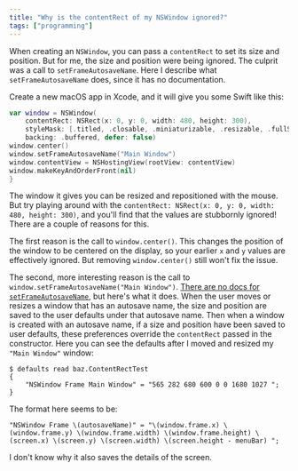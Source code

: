 ```yaml
---
title: "Why is the contentRect of my NSWindow ignored?"
tags: ["programming"]
---
```


When creating an `NSWindow`,
you can pass a `contentRect` to set its size and position.
But for me, the size and position were being ignored.
The culprit was a call to `setFrameAutosaveName`.
Here I describe what `setFrameAutosaveName` does,
since it has no documentation.

Create a new macOS app in Xcode,
and it will give you some Swift like this:

```swift
var window = NSWindow(
    contentRect: NSRect(x: 0, y: 0, width: 480, height: 300),
    styleMask: [.titled, .closable, .miniaturizable, .resizable, .fullSizeContentView],
    backing: .buffered, defer: false)
window.center()
window.setFrameAutosaveName("Main Window")
window.contentView = NSHostingView(rootView: contentView)
window.makeKeyAndOrderFront(nil)
}
```

The window it gives you can be resized and repositioned with the mouse.
But try playing around with the `contentRect: NSRect(x: 0, y: 0, width: 480, height: 300)`,
and you'll find that the values are stubbornly ignored!
There are a couple of reasons for this.

The first reason is the call to `window.center()`.
This changes the position of the window to be centered on the display,
so your earlier `x` and `y` values are effectively ignored.
But removing `window.center()` still won't fix the issue.

The second, more interesting reason is the call to
`window.setFrameAutosaveName("Main Window")`.
[There are no docs for `setFrameAutosaveName`](https://developer.apple.com/documentation/appkit/nswindow/1419509-setframeautosavename),
but here's what it does.
When the user moves or resizes a window that has an autosave name,
the size and position are saved to the user defaults under that autosave name.
Then when a window is created with an autosave name,
if a size and position have been saved to user defaults,
these preferences override the `contentRect` passed in the constructor.
Here you can see the defaults after I moved and resized my `"Main Window"` window:

```
$ defaults read baz.ContentRectTest
{
    "NSWindow Frame Main Window" = "565 282 680 600 0 0 1680 1027 ";
}
```

The format here seems to be:

```
"NSWindow Frame \(autosaveName)" = "\(window.frame.x) \(window.frame.y) \(window.frame.width) \(window.frame.height) \(screen.x) \(screen.y) \(screen.width) \(screen.height - menuBar) ";
```

I don't know why it also saves the details of the screen.